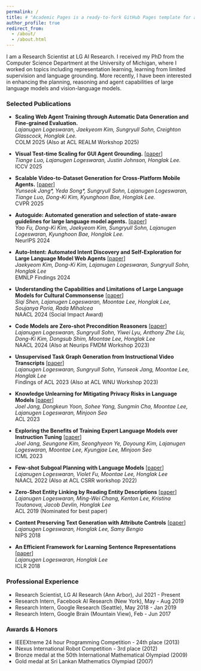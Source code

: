 ```yaml
---
permalink: /
title: # "Academic Pages is a ready-to-fork GitHub Pages template for academic personal websites"
author_profile: true
redirect_from: 
  - /about/
  - /about.html
---
```


I am a Research Scientist at LG AI Research. I received my PhD from the Computer Science Department at the University of Michigan, where I worked on topics including representation learning, learning from limited supervision and language grounding. More recently, I have been interested in enhancing the planning, reasoning and agent capabilities of large language models and vision-language models.

### Selected Publications

- **Scaling Web Agent Training through Automatic Data Generation and Fine-grained Evaluation.**  
  *Lajanugen Logeswaran, Jaekyeom Kim, Sungryull Sohn, Creighton Glasscock, Honglak Lee.*  
  COLM 2025 (Also at ACL REALM Workshop 2025)

- **Visual Test-time Scaling for GUI Agent Grounding.** \[[paper](https://arxiv.org/pdf/2505.00684)\]  
  *Tiange Luo, Lajanugen Logeswaran, Justin Johnson, Honglak Lee.*  
  ICCV 2025

- **Scalable Video-to-Dataset Generation for Cross-Platform Mobile Agents.** \[[paper](https://arxiv.org/pdf/2505.12632)\]    
  *Yunseok Jang\*, Yeda Song\*, Sungryull Sohn, Lajanugen Logeswaran, Tiange Luo, Dong-Ki Kim, Kyunghoon Bae, Honglak Lee.*  
  CVPR 2025

- **Autoguide: Automated generation and selection of state-aware guidelines for large language model agents.** \[[paper](https://arxiv.org/pdf/2403.08978)\]  
  *Yao Fu, Dong-Ki Kim, Jaekyeom Kim, Sungryull Sohn, Lajanugen Logeswaran, Kyunghoon Bae, Honglak Lee.*  
  NeurIPS 2024

- **Auto-Intent: Automated Intent Discovery and Self-Exploration for Large Language Model Web Agents** \[[paper](https://arxiv.org/pdf/2410.22552)\]  
  *Jaekyeom Kim, Dong-Ki Kim, Lajanugen Logeswaran, Sungryull Sohn, Honglak Lee*  
  EMNLP Findings 2024

- **Understanding the Capabilities and Limitations of Large Language Models for Cultural Commonsense** \[[paper](https://aclanthology.org/2024.naacl-long.316.pdf)\]  
  *Siqi Shen, Lajanugen Logeswaran, Moontae Lee, Honglak Lee, Soujanya Poria, Rada Mihalcea*  
  NAACL 2024 (Social Impact Award)

- **Code Models are Zero-shot Precondition Reasoners** \[[paper](https://arxiv.org/pdf/2311.09601.pdf)\]  
  *Lajanugen Logeswaran, Sungryull Sohn, Yiwei Lyu, Anthony Zhe Liu, Dong-Ki Kim, Dongsub Shim, Moontae Lee, Honglak Lee*  
  NAACL 2024 (Also at Neurips FMDM Workshop 2023)

- **Unsupervised Task Graph Generation from Instructional Video Transcripts** \[[paper](https://aclanthology.org/2023.findings-acl.210.pdf)\]  
  *Lajanugen Logeswaran, Sungryull Sohn, Yunseok Jang, Moontae Lee, Honglak Lee*  
  Findings of ACL 2023 (Also at ACL WNU Workshop 2023)

- **Knowledge Unlearning for Mitigating Privacy Risks in Language Models** \[[paper](https://aclanthology.org/2023.acl-long.805.pdf)\]  
  *Joel Jang, Dongkeun Yoon, Sohee Yang, Sungmin Cha, Moontae Lee, Lajanugen Logeswaran, Minjoon Seo*  
  ACL 2023

- **Exploring the Benefits of Training Expert Language Models over Instruction Tuning** \[[paper](https://proceedings.mlr.press/v202/jang23a/jang23a.pdf)\]  
  *Joel Jang, Seungone Kim, Seonghyeon Ye, Doyoung Kim, Lajanugen Logeswaran, Moontae Lee, Kyungjae Lee, Minjoon Seo*  
  ICML 2023

- **Few-shot Subgoal Planning with Language Models** \[[paper](https://aclanthology.org/2022.naacl-main.402.pdf)\]  
  *Lajanugen Logeswaran, Violet Fu, Moontae Lee, Honglak Lee*  
  NAACL 2022 (Also at ACL CSRR workshop 2022)

- **Zero-Shot Entity Linking by Reading Entity Descriptions** \[[paper](https://aclanthology.org/P19-1335.pdf)\]  
  *Lajanugen Logeswaran, Ming-Wei Chang, Kenton Lee, Kristina Toutanova, Jacob Devlin, Honglak Lee*  
  ACL 2019 (Nominated for best paper)

- **Content Preserving Text Generation with Attribute Controls** \[[paper](https://proceedings.neurips.cc/paper_files/paper/2018/file/7cf64379eb6f29a4d25c4b6a2df713e4-Paper.pdf)\]  
  *Lajanugen Logeswaran, Honglak Lee, Samy Bengio*  
  NIPS 2018

- **An Efficient Framework for Learning Sentence Representations** \[[paper](https://openreview.net/pdf?id=rJvJXZb0W)\]  
  *Lajanugen Logeswaran, Honglak Lee*  
  ICLR 2018

### Professional Experience
- Research Scientist, LG AI Research (Ann Arbor), Jul 2021 - Present
- Research Intern, Facebook AI Research (New York), May - Aug 2019
- Research Intern, Google Research (Seattle), May 2018 - Jan 2019
- Research Intern, Google Brain (Mountain View), Feb - Jun 2017

### Awards & Honors
- IEEEXtreme 24 hour Programming Competition - 24th place (2013)
- INexus International Robot Competition - 3rd place (2012)
- Bronze medal at the 50th International Mathematical Olympiad (2009)
- Gold medal at Sri Lankan Mathematics Olympiad (2007)

